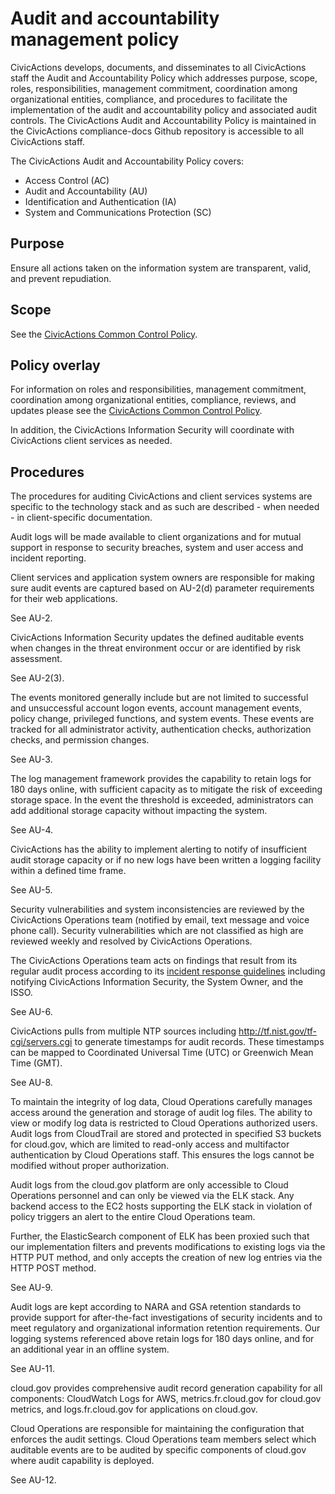 # Audit and accountability management policy

CivicActions develops, documents, and disseminates to all CivicActions staff the Audit and
Accountability Policy which addresses purpose, scope, roles, responsibilities, management
commitment, coordination among organizational entities, compliance, and procedures to
facilitate the implementation of the audit and accountability policy and associated audit
controls.  The CivicActions Audit and Accountability Policy is maintained in the
CivicActions compliance-docs Github repository is accessible to all CivicActions staff.

The CivicActions Audit and Accountability Policy covers:

* Access Control (AC)
* Audit and Accountability (AU)
* Identification and Authentication (IA)
* System and Communications Protection (SC)

## Purpose

Ensure all actions taken on the information system are transparent, valid, and prevent repudiation. 

## Scope

See the [CivicActions Common Control Policy](CivicActions-Common-Control-Policy.md).

## Policy overlay

For information on roles and responsibilities, management commitment, coordination among
organizational entities, compliance, reviews, and updates please see the
[CivicActions Common Control Policy](CivicActions-Common-Control-Policy.md).

In addition, the CivicActions Information Security will coordinate with CivicActions
client services as needed.

## Procedures

The procedures for auditing CivicActions and client services systems are specific to the
technology stack and as such are described - when needed - in client-specific
documentation.

Audit logs will be made available to client organizations and for mutual support in
response to security breaches, system and user access and incident reporting.

Client services and application system owners are responsible for making sure audit events
are captured based on AU-2(d) parameter requirements for their web applications.

See AU-2.

CivicActions Information Security updates the defined auditable events when changes in the
threat environment occur or are identified by risk assessment.

See AU-2(3).

The events monitored generally include but are not limited to successful and unsuccessful account logon events, account management events, policy change, privileged functions, and system events. These events are tracked for all administrator activity, authentication checks, authorization checks, and permission changes.

See AU-3.

The log management framework provides the capability to retain logs for 180 days online, with sufficient capacity as to mitigate the risk of exceeding storage space. In the event the threshold is exceeded, administrators can add additional storage capacity without impacting the system.

See AU-4.

CivicActions has the ability to implement alerting to notify of insufficient audit storage capacity or if no new logs have been written a logging facility within a defined time frame.

See AU-5.

Security vulnerabilities and system inconsistencies are reviewed by the CivicActions Operations team (notified by email, text message and voice phone call). Security vulnerabilities which are not classified as high are reviewed weekly and resolved by CivicActions Operations.

The CivicActions Operations team acts on findings that result from its regular audit process according to its [incident response guidelines](https://github.com/CivicActions/devops/blob/master/docs/incident-response-plan.md) including notifying CivicActions Information Security, the System Owner, and the ISSO.

See AU-6.

CivicActions pulls from multiple NTP sources including http://tf.nist.gov/tf-cgi/servers.cgi to generate timestamps for audit records. These timestamps can be mapped to Coordinated Universal Time (UTC) or Greenwich Mean Time (GMT).

See AU-8.

To maintain the integrity of log data, Cloud Operations carefully manages access around the generation and storage of audit log files. The ability to view or modify log data is restricted to Cloud Operations authorized users. Audit logs from CloudTrail are stored and protected in specified S3 buckets for cloud.gov, which are limited to read-only access and multifactor authentication by Cloud Operations staff.  This ensures the logs cannot be modified without proper authorization. 

Audit logs from the cloud.gov platform are only accessible to Cloud Operations personnel and can only be viewed via the ELK stack. Any backend access to the EC2 hosts supporting the ELK stack in violation of policy triggers an alert to the entire Cloud Operations team.

Further, the ElasticSearch component of ELK has been proxied such that our implementation filters and prevents modifications to existing logs via the HTTP PUT method, and only accepts the creation of new log entries via the HTTP POST method.

See AU-9.

Audit logs are kept according to NARA and GSA retention standards to provide support for after-the-fact investigations of security incidents and to meet regulatory and organizational information retention requirements. Our logging systems referenced above retain logs for 180 days online, and for an additional year in an offline system.

See AU-11.

cloud.gov provides comprehensive audit record generation capability for all components: CloudWatch Logs for AWS, metrics.fr.cloud.gov for cloud.gov metrics, and logs.fr.cloud.gov for applications on cloud.gov. 

Cloud Operations are responsible for maintaining the configuration that enforces the audit settings. 
Cloud Operations team members select which auditable events are to be audited by specific components of cloud.gov where audit capability is deployed.

See AU-12.
